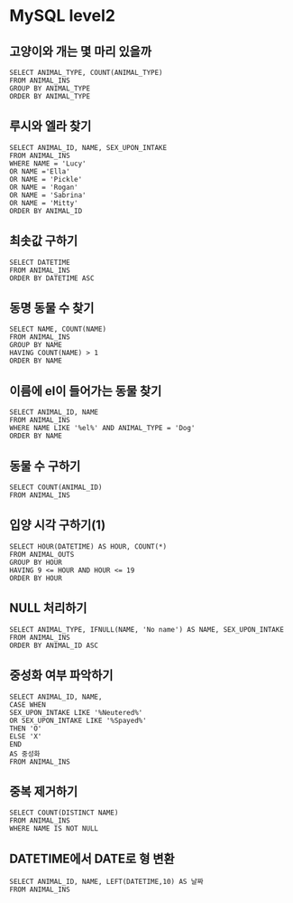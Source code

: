 # MySQL level2

## 고양이와 개는 몇 마리 있을까

```
SELECT ANIMAL_TYPE, COUNT(ANIMAL_TYPE)
FROM ANIMAL_INS
GROUP BY ANIMAL_TYPE
ORDER BY ANIMAL_TYPE
```



## 루시와 엘라 찾기

```
SELECT ANIMAL_ID, NAME, SEX_UPON_INTAKE
FROM ANIMAL_INS
WHERE NAME = 'Lucy' 
OR NAME ='Ella' 
OR NAME = 'Pickle'
OR NAME = 'Rogan'
OR NAME = 'Sabrina' 
OR NAME = 'Mitty'
ORDER BY ANIMAL_ID
```



## 최솟값 구하기

```
SELECT DATETIME
FROM ANIMAL_INS
ORDER BY DATETIME ASC
```



## 동명 동물 수 찾기

```
SELECT NAME, COUNT(NAME)
FROM ANIMAL_INS
GROUP BY NAME
HAVING COUNT(NAME) > 1
ORDER BY NAME
```



## 이름에 el이 들어가는 동물 찾기

```
SELECT ANIMAL_ID, NAME
FROM ANIMAL_INS
WHERE NAME LIKE '%el%' AND ANIMAL_TYPE = 'Dog'
ORDER BY NAME
```



## 동물 수 구하기

```
SELECT COUNT(ANIMAL_ID)
FROM ANIMAL_INS
```



## 입양 시각 구하기(1)

```
SELECT HOUR(DATETIME) AS HOUR, COUNT(*)
FROM ANIMAL_OUTS
GROUP BY HOUR
HAVING 9 <= HOUR AND HOUR <= 19
ORDER BY HOUR
```



## NULL 처리하기

```
SELECT ANIMAL_TYPE, IFNULL(NAME, 'No name') AS NAME, SEX_UPON_INTAKE
FROM ANIMAL_INS
ORDER BY ANIMAL_ID ASC
```



## 중성화 여부 파악하기

```
SELECT ANIMAL_ID, NAME, 
CASE WHEN 
SEX_UPON_INTAKE LIKE '%Neutered%' 
OR SEX_UPON_INTAKE LIKE '%Spayed%'
THEN 'O'
ELSE 'X'
END
AS 중성화
FROM ANIMAL_INS
```



## 중복 제거하기

```
SELECT COUNT(DISTINCT NAME)
FROM ANIMAL_INS 
WHERE NAME IS NOT NULL
```



## DATETIME에서 DATE로 형 변환

```
SELECT ANIMAL_ID, NAME, LEFT(DATETIME,10) AS 날짜
FROM ANIMAL_INS
```


